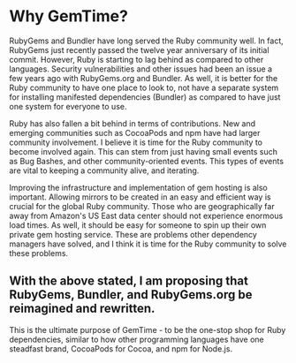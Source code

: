 # Why GemTime?

RubyGems and Bundler have long served the Ruby community well. In fact, RubyGems just recently passed the twelve year anniversary of its initial commit. However, Ruby is starting to lag behind as compared to other languages. Security vulnerabilities and other issues had been an issue a few years ago with RubyGems.org and Bundler. As well, it is better for the Ruby community to have one place to look to, not have a separate system for installing manifested dependencies (Bundler) as compared to have just one system for everyone to use.

Ruby has also fallen a bit behind in terms of contributions. New and emerging communities such as CocoaPods and npm have had larger community involvement. I believe it is time for the Ruby community to become involved again. This can stem from just having small events such as Bug Bashes, and other community-oriented events. This types of events are vital to keeping a community alive, and iterating.

Improving the infrastructure and implementation of gem hosting is also important. Allowing mirrors to be created in an easy and efficient way is crucial for the global Ruby community. Those who are geographically far away from Amazon's US East data center should not experience enormous load times. As well, it should be easy for someone to spin up their own private gem hosting service. These are problems other dependency managers have solved, and I think it is time for the Ruby community to solve these problems.

## With the above stated, I am proposing that RubyGems, Bundler, and RubyGems.org be reimagined and rewritten.

This is the ultimate purpose of GemTime - to be the one-stop shop for Ruby dependencies, similar to how other programming languages have one steadfast brand, CocoaPods for Cocoa, and npm for Node.js.
